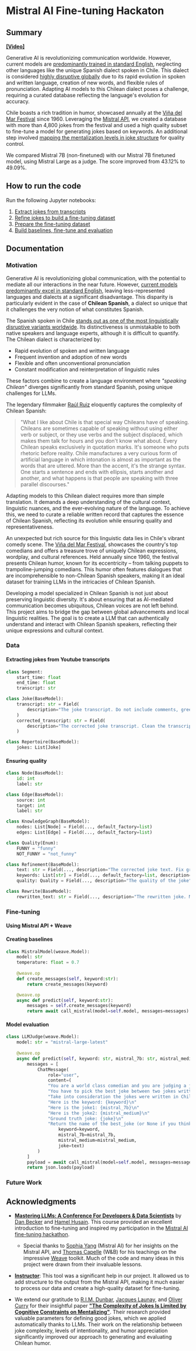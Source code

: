 # Mistral AI Fine-tuning Hackaton

## Summary

**[[Video]](https://youtu.be/Wb4J4xOhjGo?si=k-zOEQCmSK5ucvBM)**

Generative AI is revolutionizing communication worldwide. However, current models are [predominantly trained in standard English](https://blog.modernmt.com/making-generative-ai-multilingual-at-scale/), neglecting other languages like the unique Spanish dialect spoken in Chile. This dialect is considered [highly disruptive globally](https://www.elmundo.es/cultura/2021/11/30/61a4a36321efa013518b4571.html) due to its rapid evolution in spoken and written language, creation of new words, and flexible rules of pronunciation. Adapting AI models to this Chilean dialect poses a challenge, requiring a curated database reflecting the language's evolution for accuracy.

Chile boasts a rich tradition in humor, showcased annually at the [Viña del Mar Festival](https://en.wikipedia.org/wiki/Vi%C3%B1a_del_Mar_International_Song_Festival) since 1960. Leveraging the [Mistral API](https://docs.mistral.ai/), we created a database with more than 4,800 jokes from the festival and used a high quality subset to fine-tune a model for generating jokes based on keywords. An additional step involved [mapping the mentalization levels in joke structure](https://pubmed.ncbi.nlm.nih.gov/26597196/) for quality control.

We compared Mistral 7B (non-finetuned) with our Mistral 7B finetuned model, using Mistral Large as a judge. The score improved from 43.12% to 49.09%.

## How to run the code

Run the following Jupyter notebooks:

1. [Extract jokes from transcripts](/notebooks/01_extract_jokes_from_transcripts.ipynb)
2. [Refine jokes to build a fine-tuning dataset](/notebooks/02_refine_jokes_dataset.ipynb)
3. [Prepare the fine-tuning dataset](/notebooks/03_prepare_dataset.ipynb)
4. [Build baselines, fine-tune and evaluation](/notebooks/04_building_baselines_and_fine_tuning.ipynb)

## Documentation

### Motivation

Generative AI is revolutionizing global communication, with the potential to mediate all our interactions in the near future. However, [current models predominantly excel in standard English](https://blog.modernmt.com/making-generative-ai-multilingual-at-scale/), leaving less-represented languages and dialects at a significant disadvantage. This disparity is particularly evident in the case of **Chilean Spanish**, a dialect so unique that it challenges the very notion of what constitutes Spanish.

The Spanish spoken in Chile [stands out as one of the most linguistically disruptive variants worldwide](https://www.elmundo.es/cultura/2021/11/30/61a4a36321efa013518b4571.html). Its distinctiveness is unmistakable to both native speakers and language experts, although it is difficult to quantify. The Chilean dialect is characterized by:

- Rapid evolution of spoken and written language
- Frequent invention and adoption of new words
- Flexible and often unconventional pronunciation
- Constant modification and reinterpretation of linguistic rules

These factors combine to create a language environment where *"speaking Chilean"* diverges significantly from standard Spanish, posing unique challenges for LLMs.

The legendary filmmaker [Raúl Ruiz](https://www.ojoentinta.com/chile-segun-raul-ruiz/) eloquently captures the complexity of Chilean Spanish:

>"What I like about Chile is that special way Chileans have of speaking. Chileans are sometimes capable of speaking without using either verb or subject, or they use verbs and the subject displaced, which makes them talk for hours and you don't know what about. Every Chilean speaks exclusively in quotation marks. It's someone who puts rhetoric before reality. Chile manufactures a very curious form of artificial language in which intonation is almost as important as the words that are uttered. More than the accent, it's the strange syntax. One starts a sentence and ends with ellipsis, starts another and another, and what happens is that people are speaking with three parallel discourses."

Adapting models to this Chilean dialect requires more than simple translation. It demands a deep understanding of the cultural context, linguistic nuances, and the ever-evolving nature of the language. To achieve this, we need to curate a reliable written record that captures the essence of Chilean Spanish, reflecting its evolution while ensuring quality and representativeness.

An unexpected but rich source for this linguistic data lies in Chile's vibrant comedy scene. The [Viña del Mar Festival](https://en.wikipedia.org/wiki/Vi%C3%B1a_del_Mar_International_Song_Festival), showcases the country's top comedians and offers a treasure trove of uniquely Chilean expressions, wordplay, and cultural references. Held annually since 1960, the festival presents Chilean humor, known for its eccentricity – from talking puppets to trampoline-jumping comedians. This humor often features dialogues that are incomprehensible to non-Chilean Spanish speakers, making it an ideal dataset for training LLMs in the intricacies of Chilean Spanish.

Developing a model specialized in Chilean Spanish is not just about preserving linguistic diversity. It's about ensuring that as AI-mediated communication becomes ubiquitous, Chilean voices are not left behind. This project aims to bridge the gap between global advancements and local linguistic realities. The goal is to create a LLM that can authentically understand and interact with Chilean Spanish speakers, reflecting their unique expressions and cultural context.

### Data

#### Extracting jokes from Youtube transcripts

```python
class Segment:
    start_time: float
    end_time: float
    transcript: str
```

```python
class Joke(BaseModel):
    transcript: str = Field(
        description="The joke transcript. Do not include comments, greetings, or any other non-joke content."
    )
    corrected_transcript: str = Field(
        description="The corrected joke transcript. Clean the transcript from any unnecessary content. Fix typos. Ensure correct use of punctuation. Make sure the joke is clean like a historical quote."
    )

class Repertoire(BaseModel):
    jokes: List[Joke]
```

#### Ensuring quality

```python
class Node(BaseModel):
    id: int
    label: str

class Edge(BaseModel):
    source: int
    target: int
    label: str

class KnowledgeGraph(BaseModel):
    nodes: List[Node] = Field(..., default_factory=list)
    edges: List[Edge] = Field(..., default_factory=list)
```

```python
class Quality(Enum):
    FUNNY = "funny"
    NOT_FUNNY = "not_funny"

class Refinement(BaseModel):
    text: str = Field(..., description="The corrected joke text. Fix grammar. Fix typos and missing characters. Ensure correct use of punctuation.")    
    keywords: List[str] = Field(..., default_factory=list, description="The corrected keywords array")
    quality: Quality = Field(..., description="The quality of the joke")

class Rewrite(BaseModel):
    rewritten_text: str = Field(..., description="The rewritten joke. Maintaining the original humorous style but improving its grammar, punctuation, and presentation.")
```

### Fine-tuning

#### Using Mistral API + Weave

#### Creating baselines

```python
class MistralModel(weave.Model):
    model: str
    temperature: float = 0.7
    
    @weave.op
    def create_messages(self, keyword:str):
        return create_messages(keyword)

    @weave.op
    async def predict(self, keyword:str):
        messages = self.create_messages(keyword)
        return await call_mistral(model=self.model, messages=messages)
```

#### Model evaluation

```python
class LLMJudge(weave.Model):
    model: str = "mistral-large-latest"
    
    @weave.op
    async def predict(self, keyword: str, mistral_7b: str, mistral_medium: str, text: str, **kwargs) -> dict:
        messages = [
            ChatMessage(
                role="user",
                content=(
                "You are a world class comedian and you are judging a joke competition in Chile."
                "You have to pick the best joke between two jokes written about a keyword."
                "Take into consideration the jokes were written in Chilean Spanish and a ground truth joke as a reference. \n"
                "Here is the keyword: {keyword}\n"
                "Here is the joke1: {mistral_7b}\n"
                "Here is the joke2: {mistral_medium}\n"
                "Ground truth joke: {joke}\n"
                "Return the name of the best_joke (or None if you think both are bad) and the reason in short JSON object.").format(
                    keyword=keyword, 
                    mistral_7b=mistral_7b, 
                    mistral_medium=mistral_medium,
                    joke=text)
            )
        ]
        payload = await call_mistral(model=self.model, messages=messages, response_format={"type": "json_object"})
        return json.loads(payload)
```

### Future Work


## Acknowledgments


- [**Mastering LLMs: A Conference For Developers & Data Scientists**](https://maven.com/parlance-labs/fine-tuning) by [Dan Becker](https://github.com/dansbecker) and [Hamel Husain](https://github.com/hamelsmu). This course provided an excellent introduction to fine-tuning and inspired my participation in the [Mistral AI fine-tuning hackathon](https://mistral.ai/news/2024-ft-hackathon/).
    - Special thanks to [Sophia Yang](https://github.com/sophiamyang) (Mistral AI) for her insights on the Mistral API, and [Thomas Capelle](https://github.com/tcapelle) (W&B) for his teachings on the impressive [Weave](https://wandb.github.io/weave/) toolkit. Much of the code and many ideas in this project were drawn from their invaluable lessons.

- [**Instructor**](https://github.com/jxnl/instructor): This tool was a significant help in our project. It allowed us to add structure to the output from the Mistral API, making it much easier to process our data and create a high-quality dataset for fine-tuning.

- We extend our gratitude to [R.I.M. Dunbar](https://en.wikipedia.org/wiki/Robin_Dunbar), [Jacques Launay](https://greatergood.berkeley.edu/profile/jacques_launay#:~:text=Jacques%20Launay%20is%20a%20Postdoctoral,at%20the%20University%20of%20Oxford.), and [Oliver Curry](https://www.oliverscottcurry.com/) for their insightful paper [**"The Complexity of Jokes Is Limited by Cognitive Constraints on Mentalizing"**](https://pubmed.ncbi.nlm.nih.gov/26597196/). Their research provided valuable parameters for defining good jokes, which we applied automatically thanks to LLMs. Their work on the relationship between joke complexity, levels of intentionality, and humor appreciation significantly improved our approach to generating and evaluating Chilean humor.